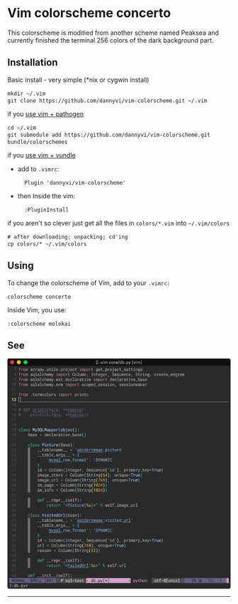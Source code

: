 Vim colorscheme **concerto**
============================

This colorscheme is moditied from another scheme named Peaksea and currently finished
 the terminal 256 colors of the dark background part.

Installation
------------

Basic install - very simple (\*nix or cygwin install)

    mkdir ~/.vim
    git clone https://github.com/dannyvi/vim-colorscheme.git ~/.vim

if you [use vim + pathogen](http://vimcasts.org/episodes/synchronizing-plugins-with-git-submodules-and-pathogen/)

    cd ~/.vim
    git submodule add https://github.com/dannyvi/vim-colorscheme.git bundle/colorschemes

if you [use vim + vundle](https://github.com/gmarik/vundle)
- add to `.vimrc`:

        Plugin 'dannyvi/vim-colorscheme'
    
- then Inside the vim:

        :PluginInstall

if you aren't so clever just get all the files in `colors/*.vim` into
  `~/.vim/colors`

    # after downloading; unpacking; cd'ing
    cp colors/* ~/.vim/colors

Using
-----

To change the colorscheme of Vim, add to your `.vimrc`:

    colorscheme concerto

Inside Vim, you use:

    :colorscheme molokai

See
---

![img](vimshotcuts.png)

- - -
